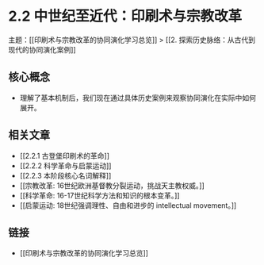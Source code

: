 # 2.2 中世纪至近代：印刷术与宗教改革

主题：[[印刷术与宗教改革的协同演化学习总览]] > [[2. 探索历史脉络：从古代到现代的协同演化案例]]

## 核心概念

- 理解了基本机制后，我们现在通过具体历史案例来观察协同演化在实际中如何展开。

## 相关文章

- [[2.2.1 古登堡印刷术的革命]]
- [[2.2.2 科学革命与启蒙运动]]
- [[2.2.3 本阶段核心名词解释]]
- [[宗教改革: 16世纪欧洲基督教分裂运动，挑战天主教权威。]]
- [[科学革命: 16-17世纪科学方法和知识的根本变革。]]
- [[启蒙运动: 18世纪强调理性、自由和进步的 intellectual movement。]]

## 链接

- [[印刷术与宗教改革的协同演化学习总览]]
